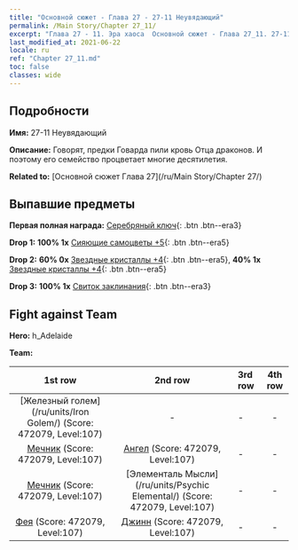 ```yaml
---
title: "Основной сюжет - Глава 27 - 27-11 Неувядающий"
permalink: /Main Story/Chapter 27_11/
excerpt: "Глава 27 - 11. Эра хаоса  Основной сюжет - Глава 27_11. 27-11 Неувядающий"
last_modified_at: 2021-06-22
locale: ru
ref: "Chapter 27_11.md"
toc: false
classes: wide
---
```


## Подробности

 **Имя:** 27-11 Неувядающий

 **Описание:** Говорят, предки Говарда пили кровь Отца драконов. И поэтому его семейство процветает многие десятилетия.

 **Related to:** [Основной сюжет Глава 27](/ru/Main Story/Chapter 27/)

## Выпавшие предметы

 **Первая полная награда:** [Серебряный ключ](/ItemsRU/con_693/){: .btn .btn--era3}

 **Drop 1:** **100% 1x** [Сияющие самоцветы +5](/ItemsRU/mat_100/){: .btn .btn--era5}

 **Drop 2:** **60% 0x** [Звездные кристаллы +4](/ItemsRU/mat_94/){: .btn .btn--era5}, **40% 1x** [Звездные кристаллы +4](/ItemsRU/mat_94/){: .btn .btn--era5}

 **Drop 3:** **100% 1x** [Свиток заклинания](/ItemsRU/con_694/){: .btn .btn--era3}


## Fight against Team
 **Hero:** h_Adelaide

 **Team:**


  | 1st row | 2nd row | 3rd row | 4th row |
  |:----:|:----:|:----|:----:|
  | [Железный голем](/ru/units/Iron Golem/) (Score: 472079, Level:107)  | - | - | - |
  | [Мечник](/ru/units/Swordsman/) (Score: 472079, Level:107)  | [Ангел](/ru/units/Angel/) (Score: 472079, Level:107)  | - | - |
  | [Мечник](/ru/units/Swordsman/) (Score: 472079, Level:107)  | [Элементаль Мысли](/ru/units/Psychic Elemental/) (Score: 472079, Level:107)  | - | - |
  | [Фея](/ru/units/Sprite/) (Score: 472079, Level:107)  | [Джинн](/ru/units/Genie/) (Score: 472079, Level:107)  | - | - |


